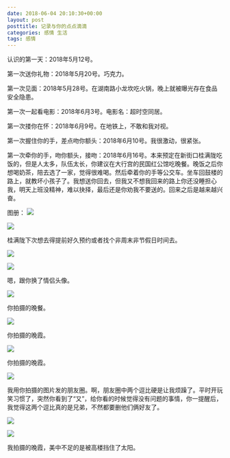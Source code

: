 ```yaml
---
date: 2018-06-04 20:10:30+00:00
layout: post
posttitle: 记录与你的点点滴滴
categories: 感情 生活
tags: 感情
---
```



认识的第一天：2018年5月12号。

第一次送你礼物：2018年5月20号。巧克力。

第一次见面：2018年5月28号。在湖南路小龙坎吃火锅，晚上就被曝光存在食品安全隐患。

第一次一起看电影：2018年6月3号。电影名：超时空同居。

第一次搂你在怀：2018年6月9号。在地铁上，不敢和我对视。

第一次握住你的手，差点吻你额头：2018年6月10号。我很激动，很紧张。

第一次牵你的手，吻你额头，接吻：2018年6月16号。本来预定在新街口桂满陇吃饭的，但是人太多，队伍太长，你建议在大行宫的民国红公馆吃晚餐。晚饭之后你想喝奶茶，陪去选了一家，觉得很难喝。然后牵着你的手等公交车。坐车回鼓楼的路上，就教坏小孩子了。我想送你回去，但我又不想我回来的路上你还没睡担心我，明天上班没精神，难以抉择，最后还是你劝我不要送的。回来之后是越来越兴奋。

图册：
[![ ](/assets/media/与你的点点滴滴/20180616/桂满陇排队时间.PNG)](/assets/media/与你的点点滴滴/20180616/桂满陇排队时间.PNG)

[![ ](/assets/media/与你的点点滴滴/20180616/桂满陇预定时间.PNG)](/assets/media/与你的点点滴滴/20180616/桂满陇预定时间.PNG)

桂满陇下次想去得提前好久预约或者找个非周末非节假日时间去。

[![ ](/assets/media/与你的点点滴滴/20180616/你的头像.JPG)](/assets/media/与你的点点滴滴/20180616/你的头像.JPG)

[![ ](/assets/media/与你的点点滴滴/20180616/我的头像.JPG)](/assets/media/与你的点点滴滴/20180616/我的头像.JPG)

嗯，跟你换了情侣头像。
	
[![ ](/assets/media/与你的点点滴滴/20180616/你拍摄的晚餐.JPG)](/assets/media/与你的点点滴滴/20180616/你拍摄的晚餐.JPG)

你拍摄的晚餐。

[![ ](/assets/media/与你的点点滴滴/20180616/你拍摄的晚霞.JPG)](/assets/media/与你的点点滴滴/20180616/你拍摄的晚霞.JPG)

你拍摄的晚霞。

[![ ](/assets/media/与你的点点滴滴/20180616/你拍摄的夜景.JPG)](/assets/media/与你的点点滴滴/20180616/你拍摄的夜景.JPG)

你拍摄的晚霞。

[![ ](/assets/media/与你的点点滴滴/20180616/我发的朋友圈.PNG)](/assets/media/与你的点点滴滴/20180616/我发的朋友圈.PNG)

我用你拍摄的图片发的朋友圈。啊，朋友圈中两个逗比硬是让我烦躁了。平时开玩笑习惯了，突然你看到了“又”，给你看的时候觉得没有问题的事情，你一提醒后，我觉得这两个逗比真的是兄弟，不然都要删他们俩好友了。

[![ ](/assets/media/与你的点点滴滴/20180616/晚霞.JPG)](/assets/media/与你的点点滴滴/20180616/晚霞.JPG)

[![ ](/assets/media/与你的点点滴滴/20180616/晚霞2.JPG)](/assets/media/与你的点点滴滴/20180616/晚霞2.JPG)

我拍摄的晚霞，美中不足的是被高楼挡住了太阳。
